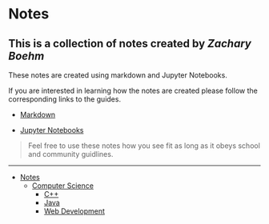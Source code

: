 # Notes
## This is a collection of notes created by *_Zachary Boehm_*

These notes are created using markdown and Jupyter Notebooks.

If you are interested in learning how the notes are created please follow the corresponding links to the guides.

- [Markdown]()

- [Jupyter Notebooks]()

> Feel free to use these notes how you see fit as long as it obeys school and community guidlines.

___

- [Notes]()
  - [Computer Science](CS)
    - [C++](CS/C++)
    - [Java](CS/Java)
    - [Web Development](CS/Web%20Development)
